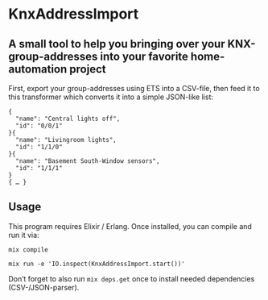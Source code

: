 KnxAddressImport
================

## A small tool to help you bringing over your KNX-group-addresses into your favorite home-automation project

First, export your group-addresses using ETS into a CSV-file, then feed it to this transformer which converts it into a simple JSON-like list:

```
{
  "name": "Central lights off",
  "id": "0/0/1"
}{
  "name": "Livingroom lights",
  "id": "1/1/0"
}{
  "name": "Basement South-Window sensors",
  "id": "1/1/1"
}
{ … }
```

## Usage

This program requires Elixir / Erlang. Once installed, you can compile and run it via:

`mix compile`

`mix run -e 'IO.inspect(KnxAddressImport.start())'`

Don’t forget to also run `mix deps.get` once to install needed dependencies (CSV-/JSON-parser).
